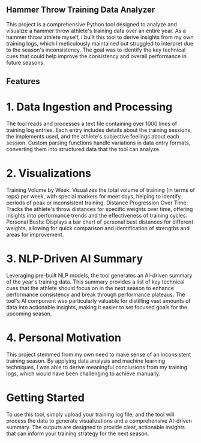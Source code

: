 ## Hammer Throw Training Data Analyzer
This project is a comprehensive Python tool designed to analyze and visualize a hammer throw athlete's training data over an entire year. As a hammer throw athlete myself, I built this tool to derive insights from my own training logs, which I meticulously maintained but struggled to interpret due to the season's inconsistency. The goal was to identify the key technical cues that could help improve the consistency and overall performance in future seasons.

## Features

# 1. Data Ingestion and Processing
The tool reads and processes a text file containing over 1000 lines of training log entries. Each entry includes details about the training sessions, the implements used, and the athlete's subjective feelings about each session.
Custom parsing functions handle variations in data entry formats, converting them into structured data that the tool can analyze.

# 2. Visualizations
Training Volume by Week: Visualizes the total volume of training (in terms of reps) per week, with special markers for meet days, helping to identify periods of peak or inconsistent training.
Distance Progression Over Time: Tracks the athlete's throw distances for specific weights over time, offering insights into performance trends and the effectiveness of training cycles.
Personal Bests: Displays a bar chart of personal best distances for different weights, allowing for quick comparison and identification of strengths and areas for improvement.

# 3. NLP-Driven AI Summary
Leveraging pre-built NLP models, the tool generates an AI-driven summary of the year's training data. This summary provides a list of key technical cues that the athlete should focus on in the next season to enhance performance consistency and break through performance plateaus.
The tool's AI component was particularly valuable for distilling vast amounts of data into actionable insights, making it easier to set focused goals for the upcoming season.

# 4. Personal Motivation
This project stemmed from my own need to make sense of an inconsistent training season. By applying data analysis and machine learning techniques, I was able to derive meaningful conclusions from my training logs, which would have been challenging to achieve manually.

# Getting Started
To use this tool, simply upload your training log file, and the tool will process the data to generate visualizations and a comprehensive AI-driven summary. The outputs are designed to provide clear, actionable insights that can inform your training strategy for the next season.


